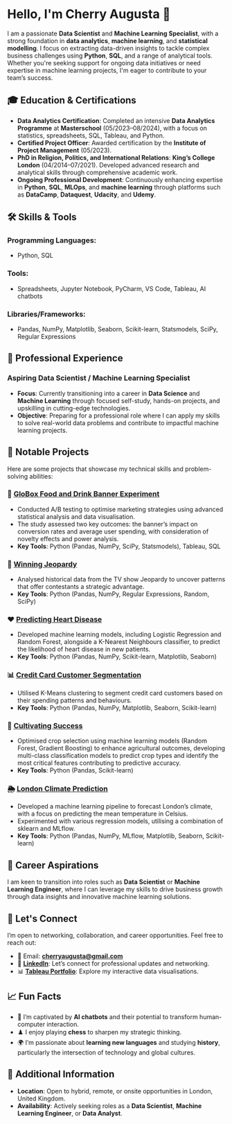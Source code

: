 # Hello, I'm Cherry Augusta 👋

I am a passionate **Data Scientist** and **Machine Learning Specialist**, with a strong foundation in **data analytics**, **machine learning**, and **statistical modelling**. I focus on extracting data-driven insights to tackle complex business challenges using **Python**, **SQL**, and a range of analytical tools. Whether you're seeking support for ongoing data initiatives or need expertise in machine learning projects, I'm eager to contribute to your team’s success.

## 🎓 Education & Certifications
- **Data Analytics Certification**: Completed an intensive **Data Analytics Programme** at **Masterschool** (05/2023–08/2024), with a focus on statistics, spreadsheets, SQL, Tableau, and Python.
- **Certified Project Officer**: Awarded certification by the **Institute of Project Management** (05/2023).
- **PhD in Religion, Politics, and International Relations**: **King’s College London** (04/2014–07/2021). Developed advanced research and analytical skills through comprehensive academic work.
- **Ongoing Professional Development**: Continuously enhancing expertise in **Python**, **SQL**, **MLOps**, and **machine learning** through platforms such as **DataCamp**, **Dataquest**, **Udacity**, and **Udemy**.

## 🛠️ Skills & Tools
### **Programming Languages**:
- Python, SQL

### **Tools**:
- Spreadsheets, Jupyter Notebook, PyCharm, VS Code, Tableau, AI chatbots

### **Libraries/Frameworks**:
- Pandas, NumPy, Matplotlib, Seaborn, Scikit-learn, Statsmodels, SciPy, Regular Expressions

## 💼 Professional Experience
### **Aspiring Data Scientist / Machine Learning Specialist**
- **Focus**: Currently transitioning into a career in **Data Science** and **Machine Learning** through focused self-study, hands-on projects, and upskilling in cutting-edge technologies.
- **Objective**: Preparing for a professional role where I can apply my skills to solve real-world data problems and contribute to impactful machine learning projects.

## 🌟 Notable Projects
Here are some projects that showcase my technical skills and problem-solving abilities:

### 🧪 **[GloBox Food and Drink Banner Experiment](https://github.com/cherryaugusta/GloBox_A-B_Testing_Analysis)**
- Conducted A/B testing to optimise marketing strategies using advanced statistical analysis and data visualisation.
- The study assessed two key outcomes: the banner’s impact on conversion rates and average user spending, with consideration of novelty effects and power analysis.
- **Key Tools**: Python (Pandas, NumPy, SciPy, Statsmodels), Tableau, SQL

### 🎯 **[Winning Jeopardy](https://github.com/cherryaugusta/Winning-Jeopardy)**
- Analysed historical data from the TV show Jeopardy to uncover patterns that offer contestants a strategic advantage.
- **Key Tools**: Python (Pandas, NumPy, Regular Expressions, Random, SciPy)

### ❤️ **[Predicting Heart Disease](https://github.com/cherryaugusta/Predicting-Heart-Disease)**
- Developed machine learning models, including Logistic Regression and Random Forest, alongside a K-Nearest Neighbours classifier, to predict the likelihood of heart disease in new patients.
- **Key Tools**: Python (Pandas, NumPy, Scikit-learn, Matplotlib, Seaborn)

### 📊 **[Credit Card Customer Segmentation](https://github.com/cherryaugusta/Credit-Card-Customer-Segmentation)**
- Utilised K-Means clustering to segment credit card customers based on their spending patterns and behaviours.
- **Key Tools**: Python (Pandas, NumPy, Matplotlib, Seaborn, Scikit-learn)

### 🌾 **[Cultivating Success](https://github.com/cherryaugusta/Cultivating-Success)**
- Optimised crop selection using machine learning models (Random Forest, Gradient Boosting) to enhance agricultural outcomes, developing multi-class classification models to predict crop types and identify the most critical features contributing to predictive accuracy.
- **Key Tools**: Python (Pandas, Scikit-learn)

### 🌦️ **[London Climate Prediction](https://github.com/cherryaugusta/Machine-Learning-Pipeline-for-London-s-Climate)**
- Developed a machine learning pipeline to forecast London’s climate, with a focus on predicting the mean temperature in Celsius.
- Experimented with various regression models, utilising a combination of sklearn and MLflow.
- **Key Tools**: Python (Pandas, NumPy, MLflow, Matplotlib, Seaborn, Scikit-learn)

## 🎯 Career Aspirations
I am keen to transition into roles such as **Data Scientist** or **Machine Learning Engineer**, where I can leverage my skills to drive business growth through data insights and innovative machine learning solutions.

## 👥 Let's Connect
I’m open to networking, collaboration, and career opportunities. Feel free to reach out:
- 📧 Email: **cherryaugusta@gmail.com**
- 💼 **[LinkedIn](https://www.linkedin.com/in/cherry-augusta-3957a916)**: Let’s connect for professional updates and networking.
- 📊 **[Tableau Portfolio](https://public.tableau.com/app/profile/cherry.augusta/vizzes)**: Explore my interactive data visualisations.

## 📈 Fun Facts
- 🤖 I’m captivated by **AI chatbots** and their potential to transform human-computer interaction.
- ♟️ I enjoy playing **chess** to sharpen my strategic thinking.
- 🌍 I’m passionate about **learning new languages** and studying **history**, particularly the intersection of technology and global cultures.

## 📝 Additional Information
- **Location**: Open to hybrid, remote, or onsite opportunities in London, United Kingdom.
- **Availability**: Actively seeking roles as a **Data Scientist**, **Machine Learning Engineer**, or **Data Analyst**.
